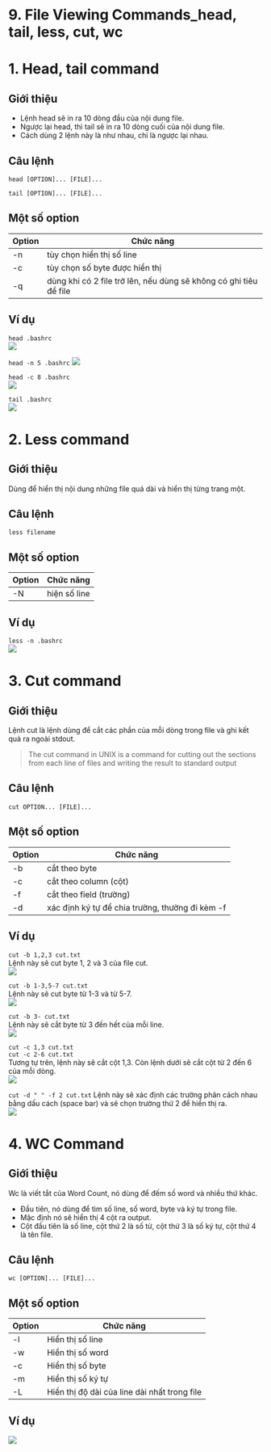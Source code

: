 ﻿# 9. File Viewing Commands_head, tail, less, cut, wc
# 1. Head, tail command
## Giới thiệu
- Lệnh head sẽ in ra 10 dòng đầu của nội dung file.
- Ngược lại head, thì tail sẽ in ra 10 dòng cuối của nội dung file.
- Cách dùng 2 lệnh này là như nhau, chỉ là ngược lại nhau.

## Câu lệnh
```head [OPTION]... [FILE]...```  

```tail [OPTION]... [FILE]...```  

## Một số option
| Option | Chức năng |
|--|--|
| -n | tùy chọn hiển thị số line |
| -c | tùy chọn số byte được hiển thị | 
| -q | dùng khi có 2 file trở lên, nếu dùng sẽ không có ghi tiêu đề file | 

## Ví dụ
```head .bashrc```  
<img src = "../../Images/I. Working_On_The_Command_Line/9. File Viewing Commands_head, tail, less, cut, wc/Anh_1.png">  

```head -n 5 .bashrc```
<img src = "../../Images/I. Working_On_The_Command_Line/9. File Viewing Commands_head, tail, less, cut, wc/Anh_2.png">  

```head -c 8 .bashrc```  
<img src = "../../Images/I. Working_On_The_Command_Line/9. File Viewing Commands_head, tail, less, cut, wc/Anh_3.png">  

```tail .bashrc```  
<img src = "../../Images/I. Working_On_The_Command_Line/9. File Viewing Commands_head, tail, less, cut, wc/Anh_4.png">  

# 2. Less command
## Giới thiệu
Dùng để hiển thị nội dung những file quá dài và hiển thị từng trang một.

## Câu lệnh
```less filename``` 

## Một số option
| Option | Chức năng |
|--|--|
| -N | hiện số line |

## Ví dụ
```less -n .bashrc```  
<img src = "../../Images/I. Working_On_The_Command_Line/9. File Viewing Commands_head, tail, less, cut, wc/Anh_5.png">  

# 3. Cut command
## Giới thiệu
Lệnh cut là lệnh dùng để cắt các phần của mỗi dòng trong file và ghi kết quả ra ngoài stdout.
>The cut command in UNIX is a command for cutting out the sections from each line of files and writing the result to standard output

## Câu lệnh
```cut OPTION... [FILE]...```  

## Một số option
| Option | Chức năng |
|--|--|
| -b | cắt theo byte |
| -c | cắt theo column (cột)  |
| -f | cắt theo field (trường) |
| -d | xác định ký tự để chia trường, thường đi kèm -f |

## Ví dụ

```cut -b 1,2,3 cut.txt```  
Lệnh này sẽ cut byte 1, 2 và 3 của file cut.  
<img src = "../../Images/I. Working_On_The_Command_Line/9. File Viewing Commands_head, tail, less, cut, wc/Anh_6.png">  

```cut -b 1-3,5-7 cut.txt```  
Lệnh này sẽ cut byte từ 1-3 và từ 5-7.  
<img src = "../../Images/I. Working_On_The_Command_Line/9. File Viewing Commands_head, tail, less, cut, wc/Anh_7.png">  

```cut -b 3- cut.txt```  
Lệnh này sẽ cắt byte từ 3 đến hết của mỗi line.  
<img src = "../../Images/I. Working_On_The_Command_Line/9. File Viewing Commands_head, tail, less, cut, wc/Anh_8.png">  

```cut -c 1,3 cut.txt```  
```cut -c 2-6 cut.txt```  
Tương tự trên, lệnh này sẽ cắt cột 1,3. Còn lệnh dưới sẽ cắt cột từ 2 đến 6 của mỗi dòng.  
<img src = "../../Images/I. Working_On_The_Command_Line/9. File Viewing Commands_head, tail, less, cut, wc/Anh_9.png">  

```cut -d " " -f 2 cut.txt```
Lệnh này sẽ xác định các trường phân cách nhau bằng dấu cách (space bar) và sẽ chọn trường thứ 2 để hiển thị ra.  
<img src = "../../Images/I. Working_On_The_Command_Line/9. File Viewing Commands_head, tail, less, cut, wc/Anh_10.png">  


# 4. WC Command
## Giới thiệu

Wc là viết tắt của Word Count, nó dùng để đếm số word và nhiều thứ khác.
- Đầu tiên, nó dùng để tìm số line, số word, byte và ký tự trong file.
- Mặc định nó sẽ hiển thị 4 cột ra output.
- Cột đầu tiên là số line, cột thứ 2 là số từ, cột thứ 3 là số ký tự, cột thứ 4 là tên file.

## Câu lệnh
```wc [OPTION]... [FILE]...```

## Một số option
| Option | Chức năng |
|--|--|
| -l | Hiển thị số line |
| -w | Hiển thị số word |
|-c |Hiển thị số byte |
|-m |Hiển thị số ký tự |
| -L|Hiển thị độ dài của line dài nhất trong file |

## Ví dụ

<img src = "../../Images/I. Working_On_The_Command_Line/9. File Viewing Commands_head, tail, less, cut, wc/Anh_11.png">  




